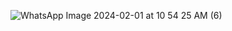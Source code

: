 ![WhatsApp Image 2024-02-01 at 10 54 25 AM (6)](https://github.com/Medosha22/Mastering-Embedded-Systems-Online-Diploma/assets/125259963/05a3d4ee-58b1-4e4b-ac92-5b92dff68e93)
